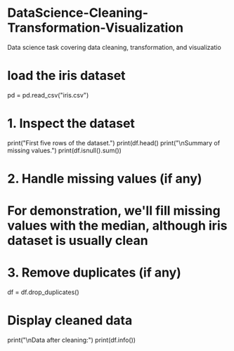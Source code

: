 # DataScience-Cleaning-Transformation-Visualization
Data science task covering data cleaning, transformation, and visualizatio
# load the iris dataset
pd = pd.read_csv("iris.csv")
# 1. Inspect the dataset
print("First five rows of the dataset.") print(df.head() print("\nSummary of missing values.") print(df.isnull().sum())
# 2. Handle missing values (if any)
# For demonstration, we'll fill missing values with the median, although iris dataset is usually clean
# 3. Remove duplicates  (if any)
df = df.drop_duplicates()
# Display cleaned data
print("\nData after cleaning:") print(df.info())
